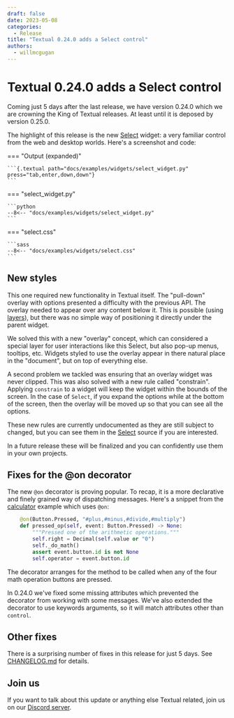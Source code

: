 ```yaml
---
draft: false
date: 2023-05-08
categories:
  - Release
title: "Textual 0.24.0 adds a Select control"
authors:
  - willmcgugan
---
```


# Textual 0.24.0 adds a Select control

Coming just 5 days after the last release, we have version 0.24.0 which we are crowning the King of Textual releases.
At least until it is deposed by version 0.25.0.

<!-- more -->

The highlight of this release is the new [Select](/widget_gallery/#select) widget: a very familiar control from the web and desktop worlds.
Here's a screenshot and code:

=== "Output (expanded)"

    ```{.textual path="docs/examples/widgets/select_widget.py" press="tab,enter,down,down"}
    ```

=== "select_widget.py"

    ```python
    --8<-- "docs/examples/widgets/select_widget.py"
    ```

=== "select.css"

    ```sass
    --8<-- "docs/examples/widgets/select.css"
    ```

## New styles

This one required new functionality in Textual itself.
The "pull-down" overlay with options presented a difficulty with the previous API.
The overlay needed to appear over any content below it.
This is possible (using [layers](https://textual.textualize.io/styles/layers/)), but there was no simple way of positioning it directly under the parent widget.

We solved this with a new "overlay" concept, which can considered a special layer for user interactions like this Select, but also pop-up menus, tooltips, etc.
Widgets styled to use the overlay appear in there natural place in the "document", but on top of everything else.

A second problem we tackled was ensuring that an overlay widget was never clipped.
This was also solved with a new rule called "constrain".
Applying `constrain` to a widget will keep the widget within the bounds of the screen.
In the case of `Select`, if you expand the options while at the bottom of the screen, then the overlay will be moved up so that you can see all the options.

These new rules are currently undocumented as they are still subject to changed, but you can see them in the [Select](https://github.com/Textualize/textual/blob/main/src/textual/widgets/_select.py#L179) source if you are interested.

In a future release these will be finalized and you can confidently use them in your own projects.

## Fixes for the @on decorator

The new `@on` decorator is proving popular.
To recap, it is a more declarative and finely grained way of dispatching messages.
Here's a snippet from the [calculator](https://github.com/Textualize/textual/blob/main/examples/calculator.py) example which uses `@on`:

```python
    @on(Button.Pressed, "#plus,#minus,#divide,#multiply")
    def pressed_op(self, event: Button.Pressed) -> None:
        """Pressed one of the arithmetic operations."""
        self.right = Decimal(self.value or "0")
        self._do_math()
        assert event.button.id is not None
        self.operator = event.button.id
```

The decorator arranges for the method to be called when any of the four math operation buttons are pressed.

In 0.24.0 we've fixed some missing attributes which prevented the decorator from working with some messages.
We've also extended the decorator to use keywords arguments, so it will match attributes other than `control`.

## Other fixes

There is a surprising number of fixes in this release for just 5 days. See [CHANGELOG.md](https://github.com/Textualize/textual/blob/main/CHANGELOG.md) for details.


## Join us

If you want to talk about this update or anything else Textual related, join us on our [Discord server](https://discord.gg/Enf6Z3qhVr).
